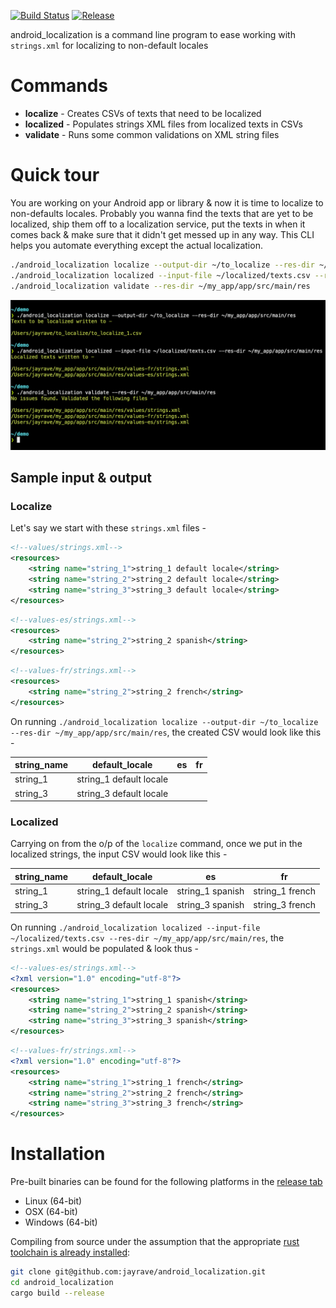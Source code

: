[![Build Status](https://travis-ci.org/jayrave/android_localization.svg?branch=develop)](https://travis-ci.org/jayrave/android_localization) [![Release](https://img.shields.io/github/v/release/jayrave/android_localization?sort=semver)](https://github.com/jayrave/android_localization/releases/latest)

android_localization is a command line program to ease working with `strings.xml` for localizing to non-default locales


# Commands
- **localize** - Creates CSVs of texts that need to be localized
- **localized** - Populates strings XML files from localized texts in CSVs
- **validate** - Runs some common validations on XML string files


# Quick tour
You are working on your Android app or library & now it is time to localize to non-defaults locales. Probably you wanna find the texts that are yet to be localized, ship them off to a localization service, put the texts in when it comes back & make sure that it didn't get messed up in any way. This CLI helps you automate everything except the actual localization.

```bash
./android_localization localize --output-dir ~/to_localize --res-dir ~/my_app/app/src/main/res
./android_localization localized --input-file ~/localized/texts.csv --res-dir ~/my_app/app/src/main/res
./android_localization validate --res-dir ~/my_app/app/src/main/res
```
![](assets/demo.png)

## Sample input & output
### Localize
Let's say we start with these `strings.xml` files -
```xml
<!--values/strings.xml-->
<resources>
    <string name="string_1">string_1 default locale</string>
    <string name="string_2">string_2 default locale</string>
    <string name="string_3">string_3 default locale</string>
</resources>
```

```xml
<!--values-es/strings.xml-->
<resources>
    <string name="string_2">string_2 spanish</string>
</resources>
```

```xml
<!--values-fr/strings.xml-->
<resources>
    <string name="string_2">string_2 french</string>
</resources>
```

On running `./android_localization localize --output-dir ~/to_localize --res-dir ~/my_app/app/src/main/res`, the created CSV would look like this -

| string_name | default_locale          | es | fr |
|-------------|-------------------------|----|----|
| string_1    | string_1 default locale |    |    |
| string_3    | string_3 default locale |    |    |


### Localized
Carrying on from the o/p of the `localize` command, once we put in the localized strings, the input CSV would look like this -

| string_name | default_locale          | es               | fr              |
|-------------|-------------------------|------------------|-----------------|
| string_1    | string_1 default locale | string_1 spanish | string_1 french |
| string_3    | string_3 default locale | string_3 spanish | string_3 french |

On running `./android_localization localized --input-file ~/localized/texts.csv --res-dir ~/my_app/app/src/main/res`, the `strings.xml` would be populated & look thus -
```xml
<!--values-es/strings.xml-->
<?xml version="1.0" encoding="utf-8"?>
<resources>
    <string name="string_1">string_1 spanish</string>
    <string name="string_2">string_2 spanish</string>
    <string name="string_3">string_3 spanish</string>
</resources>
```

```xml
<!--values-fr/strings.xml-->
<?xml version="1.0" encoding="utf-8"?>
<resources>
    <string name="string_1">string_1 french</string>
    <string name="string_2">string_2 french</string>
    <string name="string_3">string_3 french</string>
</resources>
```


# Installation
Pre-built binaries can be found for the following platforms in the [release tab](https://github.com/jayrave/android_localization/releases/latest)
- Linux (64-bit)
- OSX (64-bit)
- Windows (64-bit)

Compiling from source under the assumption that the appropriate [rust toolchain is already installed](https://rustup.rs/):

```bash
git clone git@github.com:jayrave/android_localization.git
cd android_localization
cargo build --release
```